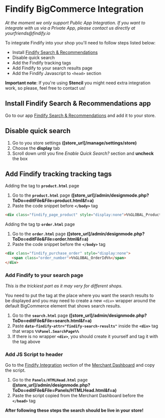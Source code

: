 # Findify BigCommerce Integration

_At the moment we only support Public App Integration. If you want to integrate with us via a Private App, please contact us directly at yourfriends@findify.io_

To integrate Findify into your shop you'll need to follow steps listed below:

* Install [Findify Search & Recommendations](https://www.bigcommerce.com/apps/findify-search-recommendations)
* Disable quick search
* Add the Findify tracking tags
* Add Findify to your search results page
* Add the Findify Javascript to `<head>` section

__Important note__: If you're using __Stencil__ you might need extra integration work, so please, feel free to contact us!

## Install Findify Search & Recommendations app

Go to our app [Findify Search & Recommendations](https://www.bigcommerce.com/apps/findify-search-recommendations) and add it to your store.

## Disable quick search

1. Go to you store settings __([store_url]/manage/settings/store)__
2. Choose the __display__ tab
3. Scroll down until you fine _Enable Quick Search?_ section and __uncheck__ the box

## Add Findify tracking tracking tags

Adding the tag to __`product.html`__ page

1. Go to the __`product.html`__ page __([store_url]/admin/designmode.php?ToDo=editFile&File=product.html&f=a)__
2. Paste the code snippet before __`</body>`__ tag

```html
<div class="findify_page_product" style="display:none">%%GLOBAL_ProductId%%</div>
```

Adding the tag tp __`order.html`__ page

1. Go to the __`order.html`__ page __([store_url]/admin/designmode.php?ToDo=editFile&File=order.html&f=a)__
2. Paste the code snippet before the __`</body>`__ tag

```html
<div class="findify_purchase_order" style="display:none">
   <span class="order_number">%%GLOBAL_OrderId%%</span>
</div>
```

### Add Findify to your search page

_This is the trickiest part as it may very for different shops._ 

You need to put the tag at the place where you want the search results to be displayed and you may need to create a new `<div>` wrapper around the default BigCommerce element that shows search results.

1. Go to the __`search.html`__ page __([store_url]/admin/designmode.php?ToDo=editFile&File=search.html&f=a)__
2. Paste __`data-findify-attr="findify-search-results"`__ inside the __`<div>`__ tag  that wraps __`%%Panel.SearchPage%%`__
3. If there is no wrapper __`<div>`__, you should create it yourself and tag it with the tag above

### Add JS Script to header

Go to the [Findify Integration](https://dashboard.findify.io/#/dashboard/integration-details) section of the [Merchant Dashboard](https://dashboard.findify.io) and copy the script.

1. Go to the __`Panels/HTMLHead.html`__ page __([store_url]/admin/designmode.php?ToDo=editFile&File=Panels/HTMLHead.html&f=a)__
2. Paste the script copied from the Merchant Dashboard before the __`</head>`__ tag

__After following these steps the search should be live in your store!__

